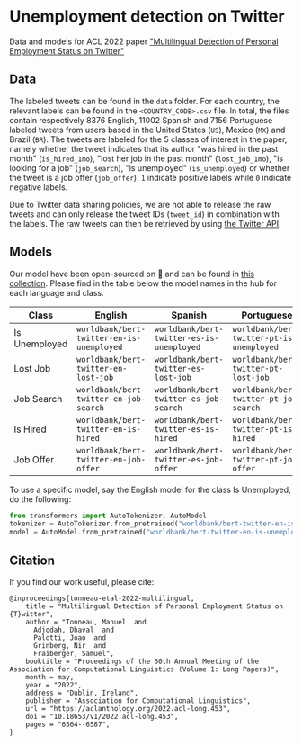 # Unemployment detection on Twitter

Data and models for ACL 2022 paper ["Multilingual Detection of Personal Employment Status on Twitter"](https://aclanthology.org/2022.acl-long.453/)

## Data

The labeled tweets can be found in the `data` folder. For each country, the relevant labels can be found in the `<COUNTRY_CODE>.csv` file. In total, the files contain respectively 8376 English, 11002 Spanish and 7156 Portuguese labeled tweets from users based in the United States (`US`), Mexico (`MX`) and Brazil (`BR`). The tweets are labeled for the 5 classes of interest in the paper, namely whether the tweet indicates that its author "was hired in the past month" (`is_hired_1mo`), "lost her job in the past month" (`lost_job_1mo`), "is looking for a job" (`job_search`), "is unemployed" (`is_unemployed`) or whether the tweet is a job offer (`job_offer`). `1` indicate positive labels while `0` indicate negative labels.

Due to Twitter data sharing policies, we are not able to release the raw tweets and can only release the tweet IDs (`tweet_id`) in combination with the labels. The raw tweets can then be retrieved by using [the Twitter API](https://developer.twitter.com/en/docs/twitter-api/v1/tweets/post-and-engage/api-reference/get-statuses-show-id). 

## Models

Our model have been open-sourced on :hugs: and can be found in [this collection](https://huggingface.co/collections/worldbank/twitter-labor-market-insights-66939781e32997bdf7663e1f). Please find in the table below the model names in the hub for each language and class.

| Class                            | English  | Spanish | Portuguese
| -------------------------------- | ---------| --------| --------------------------------------------------------------------------------------------
|  Is Unemployed | `worldbank/bert-twitter-en-is-unemployed` | `worldbank/bert-twitter-es-is-unemployed` | `worldbank/bert-twitter-pt-is-unemployed`
| Lost Job | `worldbank/bert-twitter-en-lost-job` | `worldbank/bert-twitter-es-lost-job` | `worldbank/bert-twitter-pt-lost-job` 
| Job Search | `worldbank/bert-twitter-en-job-search` | `worldbank/bert-twitter-es-job-search` |  `worldbank/bert-twitter-pt-job-search` 
| Is Hired | `worldbank/bert-twitter-en-is-hired` | `worldbank/bert-twitter-es-is-hired` | `worldbank/bert-twitter-pt-is-hired` 
| Job Offer | `worldbank/bert-twitter-en-job-offer` | `worldbank/bert-twitter-es-job-offer` | `worldbank/bert-twitter-pt-job-offer` 

To use a specific model, say the English model for the class Is Unemployed, do the following:

```python
from transformers import AutoTokenizer, AutoModel
tokenizer = AutoTokenizer.from_pretrained("worldbank/bert-twitter-en-is-unemployed")
model = AutoModel.from_pretrained("worldbank/bert-twitter-en-is-unemployed")
```
## Citation

If you find our work useful, please cite:

```
@inproceedings{tonneau-etal-2022-multilingual,
    title = "Multilingual Detection of Personal Employment Status on {T}witter",
    author = "Tonneau, Manuel  and
      Adjodah, Dhaval  and
      Palotti, Joao  and
      Grinberg, Nir  and
      Fraiberger, Samuel",
    booktitle = "Proceedings of the 60th Annual Meeting of the Association for Computational Linguistics (Volume 1: Long Papers)",
    month = may,
    year = "2022",
    address = "Dublin, Ireland",
    publisher = "Association for Computational Linguistics",
    url = "https://aclanthology.org/2022.acl-long.453",
    doi = "10.18653/v1/2022.acl-long.453",
    pages = "6564--6587",
}
```


